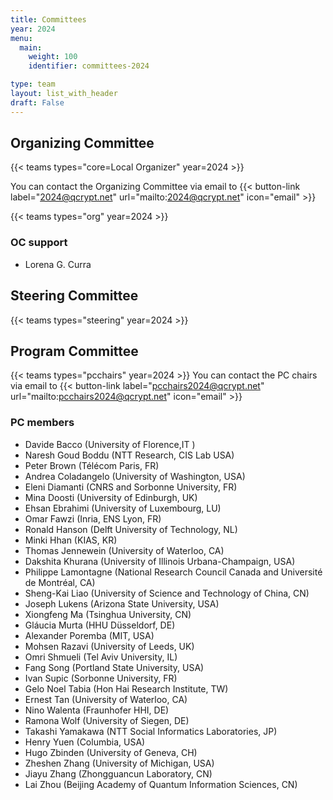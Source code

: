 ```yaml
---
title: Committees
year: 2024
menu:
  main:
    weight: 100
    identifier: committees-2024

type: team
layout: list_with_header
draft: False
---
```


<!-- To make all this possible, these people are working behind the scenes. -->

## Organizing Committee

{{< teams types="core=Local Organizer" year=2024 >}}

You can contact the Organizing Committee via email to {{< button-link label="2024@qcrypt.net" url="mailto:2024@qcrypt.net" icon="email" >}}

{{< teams types="org" year=2024 >}}

### OC support
* Lorena G. Curra


## Steering Committee

{{< teams types="steering" year=2024 >}}


<!-- ## Advisory  Committee

{{< teams types="advisory" year=2024 >}}

-->
## Program Committee

{{< teams types="pcchairs" year=2024 >}}
You can contact the PC chairs via email to {{< button-link label="pcchairs2024@qcrypt.net" url="mailto:pcchairs2024@qcrypt.net" icon="email" >}}<br>

### PC members

* Davide Bacco (University of Florence,IT )
* Naresh Goud Boddu (NTT Research, CIS Lab USA)
* Peter Brown (Télécom Paris, FR)
* Andrea Coladangelo	(University of Washington, USA)
* Eleni Diamanti	(CNRS and Sorbonne University, FR)
* Mina Doosti (University of Edinburgh, UK)
* Ehsan Ebrahimi (University of Luxembourg, LU) 
* Omar Fawzi (Inria, ENS Lyon, FR)
* Ronald Hanson (Delft University of Technology, NL)
* Minki Hhan (KIAS, KR)
* Thomas Jennewein (University of Waterloo, CA)
* Dakshita Khurana (University of Illinois Urbana-Champaign, USA)
* Philippe Lamontagne	(National Research Council Canada and Université de Montréal, CA)
* Sheng-Kai Liao (University of Science and Technology of China, CN)
* Joseph Lukens (Arizona State University, USA)
* Xiongfeng Ma (Tsinghua University, CN)
* Gláucia Murta (HHU Düsseldorf, DE)
* Alexander Poremba (MIT, USA)
* Mohsen Razavi (University of Leeds,	UK)
* Omri Shmueli (Tel Aviv University,	IL)
* Fang Song (Portland State University, USA)
* Ivan Supic (Sorbonne University, FR)
* Gelo Noel Tabia (Hon Hai Research Institute, TW)
* Ernest Tan (University of Waterloo, CA)
* Nino Walenta (Fraunhofer HHI, DE)
* Ramona Wolf	(University of Siegen, DE)
* Takashi Yamakawa (NTT Social Informatics Laboratories, JP)
* Henry Yuen (Columbia, USA)
* Hugo Zbinden (University of Geneva, CH)
* Zheshen Zhang (University of Michigan, USA)
* Jiayu Zhang (Zhongguancun Laboratory, CN)
* Lai Zhou (Beijing Academy of Quantum Information Sciences, CN)